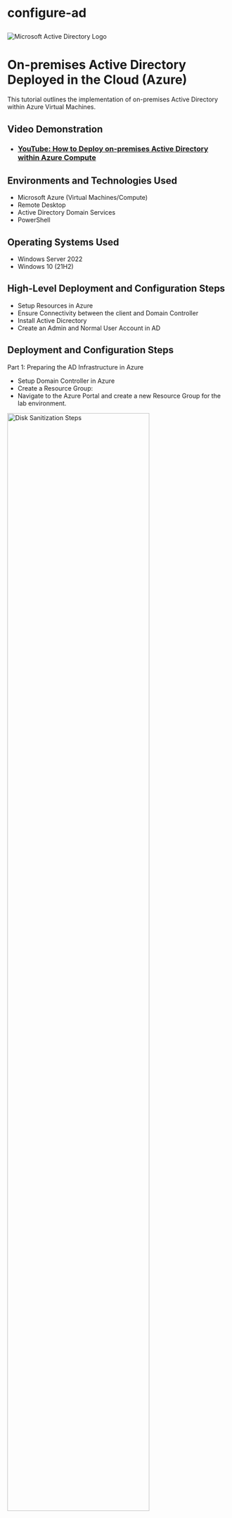 # configure-ad<p align="center">
<img src="https://i.imgur.com/pU5A58S.png" alt="Microsoft Active Directory Logo"/>
</p>

<h1>On-premises Active Directory Deployed in the Cloud (Azure)</h1>
This tutorial outlines the implementation of on-premises Active Directory within Azure Virtual Machines.<br />


<h2>Video Demonstration</h2>

- ### [YouTube: How to Deploy on-premises Active Directory within Azure Compute](https://www.youtube.com)

<h2>Environments and Technologies Used</h2>

- Microsoft Azure (Virtual Machines/Compute)
- Remote Desktop
- Active Directory Domain Services
- PowerShell

<h2>Operating Systems Used </h2>

- Windows Server 2022
- Windows 10 (21H2)

<h2>High-Level Deployment and Configuration Steps</h2>

- Setup Resources in Azure
- Ensure Connectivity between the client and Domain Controller
- Install Active Dicrectory
- Create an Admin and Normal User Account in AD

<h2>Deployment and Configuration Steps</h2>

Part 1: Preparing the AD Infrastructure in Azure
  - Setup Domain Controller in Azure
  - Create a Resource Group:
- Navigate to the Azure Portal and create a new Resource Group for the lab environment.

<p>
<img src="https://i.imgur.com/nYzhLx4.png" height="80%" width="80%" alt="Disk Sanitization Steps"/>

<img src="https://i.imgur.com/riZJluD.png" height="80%" width="80%" alt="Disk Sanitization Steps"/>

</p>
- Create a Virtual Network and Subnet:
Set up a Virtual Network with a subnet to host your VMs.
</p>
<img src="https://i.imgur.com/zcgmgc4.png" height="80%" width="80%" alt="Disk Sanitization Steps"/>

<img src="https://i.imgur.com/RQGpXUB.png" height="80%" width="80%" alt="Disk Sanitization Steps"/>
</p>
- Create the Domain Controller VM (Windows Server 2022):
Name the VM: DC-1.
Ensure that the VM is on the Virtual Network created previously.
</p>
</p>
<img src="https://i.imgur.com/USDmxyz.png"height="80%" width="80%" alt="Disk Sanitization Steps"/>

<img src="https://i.imgur.com/RdNgxHC.png" height="80%" width="80%" alt="Disk Sanitization Steps"/>

<img src="https://i.imgur.com/MMJKIiS.png" height="80%" width="80%" alt="Disk Sanitization Steps"/>

</p>
- Set Static Private IP for DC-1: - After the VM is created, navigate to its Network Interface Card (NIC) settings and set the private IP to static.

  - Navigate to the Virtual Machines window and select the DC-1 VM
<p>
<img src="https://i.imgur.com/1hAHvkk.png " height="80%" width="80%" alt="Disk Sanitization Steps"/> 
</p>
<br />
- Set the Allocation to Static underneath the Private IP Address Settings
<p>
<img src="https://i.imgur.com/tzfsVaw.png" height="80%" width="80%" alt="Disk Sanitization Steps"/>
</p>

- Disable Windows Firewall:

  - Log in to DC-1 and disable the Windows Firewall for testing connectivity

<img src="https://i.imgur.com/duWiJLi.png" height="80%" width="80%" alt="Disk Sanitization Steps"/>

<img src="https://i.imgur.com/Au2EVST.png" height="80%" width="80%" alt="Disk Sanitization Steps"/>
<p>
- Setup Client-1 in Azure
  - Create the Client VM (Windows 10 22H2):
  - Name the VM: Client-1.
</p>
<br />
<img src="https://i.imgur.com/mCc5GLm.png" height="80%" width="80%" alt="Disk Sanitization Steps"/>
<p>
<img src="https://i.imgur.com/XMOtCSy.png" height="80%" width="80%" alt="Disk Sanitization Steps"/>
</p>
<p>
- Attach Client-1 to the Same Region and Virtual Network:
  - Ensure it is in the same Virtual Network and subnet as DC-1.
</p>
<br />
<img src="https://i.imgur.com/EAmWGLP.png"height="80%" width="80%" alt="Disk Sanitization Steps"/>
</p>
- Set DNS Settings:
  - Update Client-1's DNS settings to point to DC-1's private IP address. (navigate to the vm's network interface card)
</p>
- You can also change the DNS settings from within the client- computer
</p>
</p>
<img src="https://i.imgur.com/ZuUAskV.png" height="80%" width="80%" alt="Disk Sanitization Steps"/>
</p>
<img src="https://i.imgur.com/VEwjXCu.png" height="80%" width="80%" alt="Disk Sanitization Steps"/>
</p>
<img src="https://i.imgur.com/7JH5gyD.png" height="80%" width="80%" alt="Disk Sanitization Steps"/>
</p>

- Test Connectivity:

  - Restart Client-1 from the Azure Portal.
  - Log into Client-1 and use the ping command to test connectivity with DC-1.
  - Verify DNS Settings:

- Run ipconfig /all in PowerShell on Client-1 to ensure the DNS points to DC-1.
</p>
</p>
<img src="https://i.imgur.com/ST5jGPJ.png" height="80%" width="80%" alt="Disk Sanitization Steps"/>

Part 2: Deploying Active Directory
Install Active Directory
Log in to DC-1.
Install Active Directory Domain Services (AD DS).
Promote DC-1 as a Domain Controller and set up a new forest (e.g., mydomain.com).
Restart DC-1 and log in as mydomain.com\labuser.
</p>
Open Server Manager then add roles and features
<img src="https://i.imgur.com/xun83MA.png" height="80%" width="80%" alt="Disk Sanitization Steps"/>

Add the features from the Active Directory Domain Services 
<img src="https://i.imgur.com/Jh1ZOPu.png" height="80%" width="80%" alt="Disk Sanitization Steps"/>

- Open the noticiation window and select "promote this server to a domain controller"
<img src="https://i.imgur.com/liXLchA.png" height="80%" width="80%" alt="Disk Sanitization Steps"/>

- Add mydomain.com as a new forest image
<img src="https://i.imgur.com/pVxzKOv.png" height="80%" width="80%" alt="Disk Sanitization Steps"/>

Deselect "Create DNS delegation image
<img src="https://i.imgur.com/1P69f3o.png" height="80%" width="80%" alt="Disk Sanitization Steps"/>

Finish the setup wizard and install image
<img src="https://i.imgur.com/tpldaxh.png" height="80%" width="80%" alt="Disk Sanitization Steps"/>

The DC-1 will automatically restart

DC-1 is a domain now, in order to complete the next steps, we will have to login using the proper domain 
context (mydomain.com\labuser will be our username - same passwoord) 
<img src="https://i.imgur.com/iTc0ZRq.png" height="80%" width="80%" alt="Disk Sanitization Steps"/>

Create a Domain Admin User
1. Open Active Directory Users and Computers (ADUC).
2. Create an Organizational Unit (OU) named _EMPLOYEES.
3. Create another OU named _ADMINS.
4. Add a new user:
  - Name: Jane Doe
  - Username: jane_admin
  - Password: Cyberlab123!
5. Add jane_admin to the Domain Admins security group.

6. Log out and log back in as mydomain.com\jane_admin.
<img src="https://i.imgur.com/Ufl6m7K.png" height="80%" width="80%" alt="Disk Sanitization Steps"/>
<img src="https://i.imgur.com/dxTLbuN.png" height="80%" width="80%" alt="Disk Sanitization Steps"/>

<img src="https://i.imgur.com/ObxaJfR.png" height="80%" width="80%" alt="Disk Sanitization Steps"/>

<img src="https://i.imgur.com/Jh1ZOPu.png" height="80%" width="80%" alt="Disk Sanitization Steps"/>

<img src="https://i.imgur.com/Jh1ZOPu.png" height="80%" width="80%" alt="Disk Sanitization Steps"/>

<img src="https://i.imgur.com/Jh1ZOPu.png" height="80%" width="80%" alt="Disk Sanitization Steps"/>

<img src="https://i.imgur.com/Jh1ZOPu.png" height="80%" width="80%" alt="Disk Sanitization Steps"/>

Join Client-1 to the Domain
Log in as the local admin and join Client-1 to the domain.
Create a new OU titled '_CLIENTS' & add Client-1 in ADUC to _CLIENTS.
Log into DC-1 as Jane the Admin

We will use DC-1 in a bit image
Log into client-1 as labuser

<img src="https://i.imgur.com/Jh1ZOPu.png" height="80%" width="80%" alt="Disk Sanitization Steps"/>

Navigate to the system window by right clicking the windows button image
<img src="https://i.imgur.com/Jh1ZOPu.png" height="80%" width="80%" alt="Disk Sanitization Steps"/>

Join Client-1 to the domain by using the 'rename this pc' tool image
<img src="https://i.imgur.com/Jh1ZOPu.png" height="80%" width="80%" alt="Disk Sanitization Steps"/>

Verify that Client-1 has joined the domain image
<img src="https://i.imgur.com/Jh1ZOPu.png" height="80%" width="80%" alt="Disk Sanitization Steps"/>
Create a new folder named '_CLIENTS' and drag/drop the Client-1 computer into it image

Part 3: Creating Users with PowerShell
Setup Remote Desktop for Domain Users
Log into Client-1 as mydomain\jane_admin.
Open System Properties and enable Remote Desktop.
Allow "domain users" access to Remote Desktop.
<img src="https://i.imgur.com/Jh1ZOPu.png" height="80%" width="80%" alt="Disk Sanitization Steps"/>image

<img src="https://i.imgur.com/Jh1ZOPu.png" height="80%" width="80%" alt="Disk Sanitization Steps"/>image

Create Users with PowerShell
Log in to DC-1 as jane_admin.
Open PowerShell ISE as an administrator.
Create multiple new users using a script (script link: https://github.com/joshmadakor1/AD_PS/blob/master/Generate-Names-Create-Users.ps1).
Verify users appear in the _EMPLOYEES OU in ADUC.
Attempt to log into Client-1 with one of the created accounts.
<img src="https://i.imgur.com/Jh1ZOPu.png" height="80%" width="80%" alt="Disk Sanitization Steps"/>image

Create a new file image
<img src="https://i.imgur.com/Jh1ZOPu.png" height="80%" width="80%" alt="Disk Sanitization Steps"/>
Copy/Paste scripts & run it image
<img src="https://i.imgur.com/Jh1ZOPu.png" height="80%" width="80%" alt="Disk Sanitization Steps"/>
Verify users image
<img src="https://i.imgur.com/Jh1ZOPu.png" height="80%" width="80%" alt="Disk Sanitization Steps"/>
Log into Client 1 using one of the created accounts image
<img src="https://i.imgur.com/Jh1ZOPu.png" height="80%" width="80%" alt="Disk Sanitization Steps"/>
<img src="https://i.imgur.com/Jh1ZOPu.png" height="80%" width="80%" alt="Disk Sanitization Steps"/>

Part 4: Group Policy and Managing Accounts
Account Lockout Configuration
Log in to DC-1.
Open Group Policy Management.
Edit the Default Domain Policy:
Set account lockout threshold to 5 invalid attempts.
Attempt to log in with a user account using incorrect passwords. Observe the account lockout behavior.
Unlock the account in ADUC and reset the password.
Type gpmc.msc into the start window image
<img src="https://i.imgur.com/Jh1ZOPu.png" height="80%" width="80%" alt="Disk Sanitization Steps"/>
Right click and edit the default domain policy image
<img src="https://i.imgur.com/Jh1ZOPu.png" height="80%" width="80%" alt="Disk Sanitization Steps"/>
Navigate to the account lockout policy image
<img src="https://i.imgur.com/Jh1ZOPu.png" height="80%" width="80%" alt="Disk Sanitization Steps"/>
Adjust the lockout policy image
<img src="https://i.imgur.com/Jh1ZOPu.png" height="80%" width="80%" alt="Disk Sanitization Steps"/>
You can either wait for the policy to auto update (~90 minutes) or log into Client 1 as Jane and force the policy update image
<img src="https://i.imgur.com/Jh1ZOPu.png" height="80%" width="80%" alt="Disk Sanitization Steps"/>
Attempt to login with the incorrect password image
<img src="https://i.imgur.com/Jh1ZOPu.png" height="80%" width="80%" alt="Disk Sanitization Steps"/>
Back on DC-1 Open 'Active Directory Users and Computers' and search for the locked out user image
<img src="https://i.imgur.com/Jh1ZOPu.png" height="80%" width="80%" alt="Disk Sanitization Steps"/>
Find the user account and unlock it image
<img src="https://i.imgur.com/Jh1ZOPu.png" height="80%" width="80%" alt="Disk Sanitization Steps"/>
You can also reset the password + unlock the account by right clicking on the user name image
<img src="https://i.imgur.com/Jh1ZOPu.png" height="80%" width="80%" alt="Disk Sanitization Steps"/>
Verify that the account has been unlocked by logging into Client-1 using the correct password image
<img src="https://i.imgur.com/Jh1ZOPu.png" height="80%" width="80%" alt="Disk Sanitization Steps"/>
Enable and Disable Accounts
Disable a user account in ADUC.
Attempt to log in with the disabled account and observe the error message.
Re-enable the account and log in successfully.
Right click and disable the account image
<img src="https://i.imgur.com/Jh1ZOPu.png" height="80%" width="80%" alt="Disk Sanitization Steps"/>image
<img src="https://i.imgur.com/Jh1ZOPu.png" height="80%" width="80%" alt="Disk Sanitization Steps"/>
Attempt to login image
<img src="https://i.imgur.com/Jh1ZOPu.png" height="80%" width="80%" alt="Disk Sanitization Steps"/>
Re-enable the account from DC-1 image
<img src="https://i.imgur.com/Jh1ZOPu.png" height="80%" width="80%" alt="Disk Sanitization Steps"/>
You should be able to log into Client-1 using the re-enabled account image
<img src="https://i.imgur.com/Jh1ZOPu.png" height="80%" width="80%" alt="Disk Sanitization Steps"/>
Observing Logs
Review authentication and account-related logs in Event Viewer:
Log on DC-1 for domain-level events (shown below).
Log on Client-1 for local events.
Open eventvwr.msc using the start menu in DC-1 image
<img src="https://i.imgur.com/Jh1ZOPu.png" height="80%" width="80%" alt="Disk Sanitization Steps"/>
Navigate to the Security window and find the activity for the test account image
<img src="https://i.imgur.com/Jh1ZOPu.png" height="80%" width="80%" alt="Disk Sanitization Steps"/>
<img src="https://i.imgur.com/Jh1ZOPu.png" height="80%" width="80%" alt="Disk Sanitization Steps"/>image
<img src="https://i.imgur.com/Jh1ZOPu.png" height="80%" width="80%" alt="Disk Sanitization Steps"/>
Open Event Viewer using Client-1 and view the audit failures image
<img src="https://i.imgur.com/Jh1ZOPu.png" height="80%" width="80%" alt="Disk Sanitization Steps"/>
If you are using a non-admin account, you won't be able to see the security events image
<img src="https://i.imgur.com/Jh1ZOPu.png" height="80%" width="80%" alt="Disk Sanitization Steps"/>
You can either log off Client 1 and login using an admin account or run the Event Viewer as an admin and enter admin credentials image
<img src="https://i.imgur.com/Jh1ZOPu.png" height="80%" width="80%" alt="Disk Sanitization Steps"/>
<img src="https://i.imgur.com/Jh1ZOPu.png" height="80%" width="80%" alt="Disk Sanitization Steps"/>image
Completion
Congratulations! You have successfully deployed and configured an on-premises Active Directory environment in Azure.


</p>



























